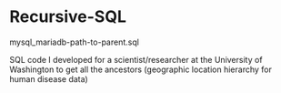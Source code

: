 # Recursive-SQL

mysql_mariadb-path-to-parent.sql
&nbsp;

SQL code I developed for a scientist/researcher at the University of Washington to get all the ancestors (geographic location hierarchy for human disease data) 
